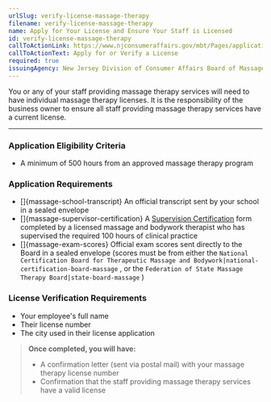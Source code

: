 ```yaml
---
urlSlug: verify-license-massage-therapy
filename: verify-license-massage-therapy
name: Apply for Your License and Ensure Your Staff is Licensed
id: verify-license-massage-therapy
callToActionLink: https://www.njconsumeraffairs.gov/mbt/Pages/applications.aspx
callToActionText: Apply for or Verify a License
required: true
issuingAgency: New Jersey Division of Consumer Affairs Board of Massage and Bodywork Therapy
---
```

You or any of your staff providing massage therapy services will need to have individual massage therapy licenses. It is the responsibility of the business owner to ensure all staff providing massage therapy services have a current license.

---
### Application Eligibility Criteria

* A minimum of 500 hours from an approved massage therapy program

### Application Requirements
- []{massage-school-transcript} An official transcript sent by your school in a sealed envelope
- []{massage-supervisor-certification} A [Supervision Certification](https://www.njconsumeraffairs.gov/mbt/Applications/Supervising-Faculty-Member-Certification.pdf) form completed by a licensed massage and bodywork therapist who has supervised the required 100 hours of clinical practice
- []{massage-exam-scores} Official exam scores sent directly to the Board in a sealed envelope (scores must be from either the `National Certification Board for Therapeutic Massage and Bodywork|national-certification-board-massage` , or the `Federation of State Massage Therapy Board|state-board-massage` )

### License Verification Requirements
* Your employee's full name
* Their license number
* The city used in their license application

>**Once completed, you will have:**
>
>* A confirmation letter (sent via postal mail) with your massage therapy license number
>* Confirmation that the staff providing massage therapy services have a valid license